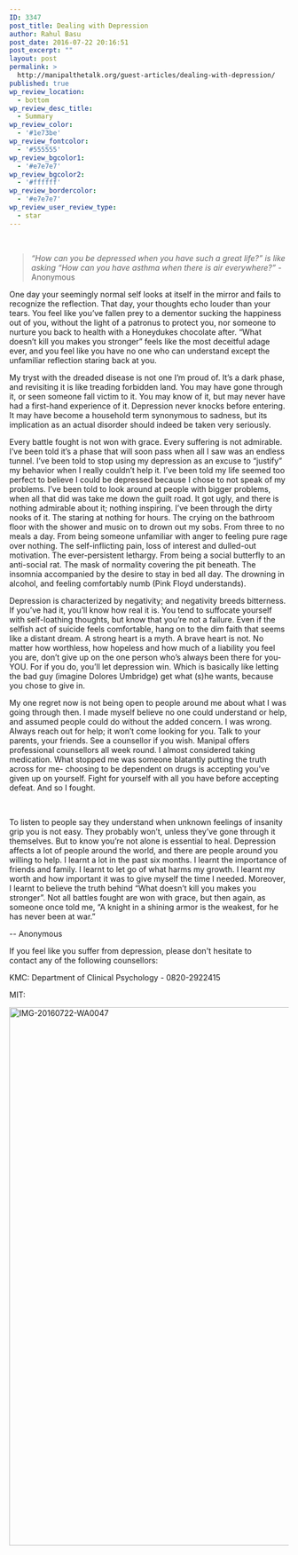 ```yaml
---
ID: 3347
post_title: Dealing with Depression
author: Rahul Basu
post_date: 2016-07-22 20:16:51
post_excerpt: ""
layout: post
permalink: >
  http://manipalthetalk.org/guest-articles/dealing-with-depression/
published: true
wp_review_location:
  - bottom
wp_review_desc_title:
  - Summary
wp_review_color:
  - '#1e73be'
wp_review_fontcolor:
  - '#555555'
wp_review_bgcolor1:
  - '#e7e7e7'
wp_review_bgcolor2:
  - '#ffffff'
wp_review_bordercolor:
  - '#e7e7e7'
wp_review_user_review_type:
  - star
---
```

&nbsp;
<blockquote><em>“How can you be depressed when you have such a great life?” is like asking “How can you have asthma when there is air everywhere?”</em> - Anonymous</blockquote>
One day your seemingly normal self looks at itself in the mirror and fails to recognize the reflection. That day, your thoughts echo louder than your tears. You feel like you’ve fallen prey to a dementor sucking the happiness out of you, without the light of a patronus to protect you, nor someone to nurture you back to health with a Honeydukes chocolate after. “What doesn’t kill you makes you stronger” feels like the most deceitful adage ever, and you feel like you have no one who can understand except the unfamiliar reflection staring back at you.

My tryst with the dreaded disease is not one I’m proud of. It’s a dark phase, and revisiting it is like treading forbidden land. You may have gone through it, or seen someone fall victim to it. You may know of it, but may never have had a first-hand experience of it. Depression never knocks before entering. It may have become a household term synonymous to sadness, but its implication as an actual disorder should indeed be taken very seriously.

Every battle fought is not won with grace. Every suffering is not admirable. I’ve been told it’s a phase that will soon pass when all I saw was an endless tunnel. I’ve been told to stop using my depression as an excuse to “justify” my behavior when I really couldn’t help it. I’ve been told my life seemed too perfect to believe I could be depressed because I chose to not speak of my problems. I’ve been told to look around at people with bigger problems, when all that did was take me down the guilt road. It got ugly, and there is nothing admirable about it; nothing inspiring. I’ve been through the dirty nooks of it. The staring at nothing for hours. The crying on the bathroom floor with the shower and music on to drown out my sobs. From three to no meals a day. From being someone unfamiliar with anger to feeling pure rage over nothing. The self-inflicting pain, loss of interest and dulled-out motivation. The ever-persistent lethargy. From being a social butterfly to an anti-social rat. The mask of normality covering the pit beneath. The insomnia accompanied by the desire to stay in bed all day. The drowning in alcohol, and feeling comfortably numb (Pink Floyd understands).

Depression is characterized by negativity; and negativity breeds bitterness. If you’ve had it, you’ll know how real it is. You tend to suffocate yourself with self-loathing thoughts, but know that you’re not a failure. Even if the selfish act of suicide feels comfortable, hang on to the dim faith that seems like a distant dream. A strong heart is a myth. A brave heart is not. No matter how worthless, how hopeless and how much of a liability you feel you are, don’t give up on the one person who’s always been there for you- YOU. For if you do, you’ll let depression win. Which is basically like letting the bad guy (imagine Dolores Umbridge) get what (s)he wants, because you chose to give in.

My one regret now is not being open to people around me about what I was going through then. I made myself believe no one could understand or help, and assumed people could do without the added concern. I was wrong. Always reach out for help; it won’t come looking for you. Talk to your parents, your friends. See a counsellor if you wish. Manipal offers professional counsellors all week round. I almost considered taking medication. What stopped me was someone blatantly putting the truth across for me- choosing to be dependent on drugs is accepting you’ve given up on yourself. Fight for yourself with all you have before accepting defeat. And so I fought.

&nbsp;

To listen to people say they understand when unknown feelings of insanity grip you is not easy. They probably won’t, unless they’ve gone through it themselves. But to know you’re not alone is essential to heal. Depression affects a lot of people around the world, and there are people around you willing to help. I learnt a lot in the past six months. I learnt the importance of friends and family. I learnt to let go of what harms my growth. I learnt my worth and how important it was to give myself the time I needed. Moreover, I learnt to believe the truth behind “What doesn’t kill you makes you stronger”. Not all battles fought are won with grace, but then again, as someone once told me, “A knight in a shining armor is the weakest, for he has never been at war.”

-- Anonymous

If you feel like you suffer from depression, please don't hesitate to contact any of the following counsellors:

KMC: Department of Clinical Psychology - 0820-2922415

MIT:

<a href="http://manipalthetalk.net/wp-content/uploads/2016/07/IMG-20160722-WA0047.jpg" xlink="href"><img class="aligncenter size-full wp-image-3363" src="http://manipalthetalk.net/wp-content/uploads/2016/07/IMG-20160722-WA0047.jpg" alt="IMG-20160722-WA0047" width="640" height="970" /></a>